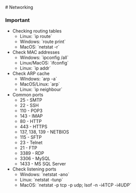 \# Networking

### Important

- Checking routing tables
  - Linux: \`ip route\`
  - Windows: \`route print\`
  - MacOS: \`netstat -r\`
- Check MAC addresses
  - Windows: \`ipconfig /all\`
  - Linux/MacOS: \`ifconfig\`
  - Linux: \`ip addr\`
- Check ARP cache
  - WIndows: \`arp -a\`
  - MacOS/Linux: \`arp\`
  - Linux: \`ip neighbour\`
- Common ports
  - 25 - SMTP
  - 22 - SSH
  - 110 - POP3
  - 143 - IMAP
  - 80 - HTTP
  - 443 - HTTPS
  - 137, 138, 139 - NETBIOS
  - 115 - SFTP
  - 23 - Telnet
  - 21 - FTP
  - 3389 - RDP
  - 3306 - MySQL
  - 1433 - MS SQL Server
- Check listening ports
  - Windows: \`netstat -ano\`
  - Linux: \`netstat -tunp\`
  - MacOS: \`netstat -p tcp -p udp; lsof -n -i4TCP -i4UDP\`
